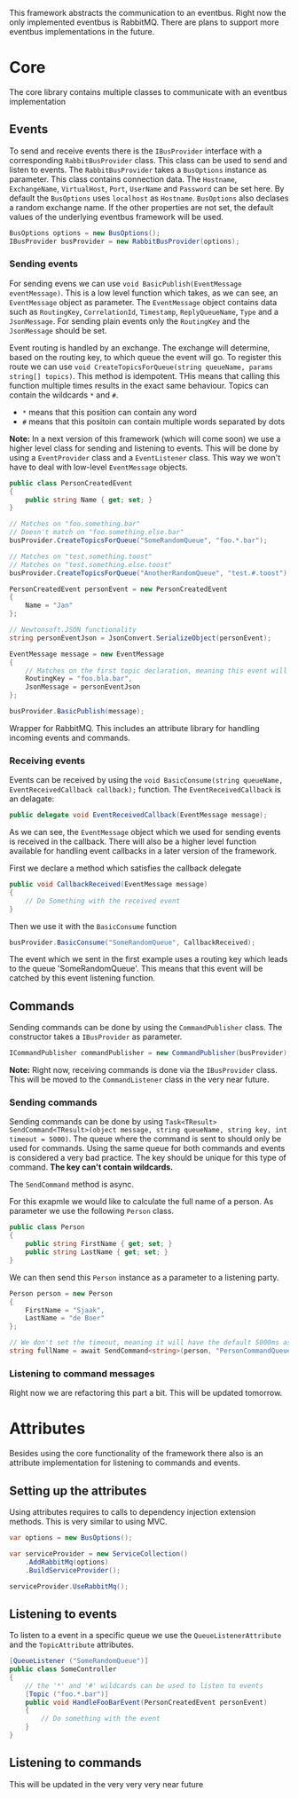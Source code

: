 This framework abstracts the communication to an eventbus. Right now the only implemented eventbus is RabbitMQ. There are plans to support more eventbus implementations in the future.

# Core
The core library contains multiple classes to communicate with an eventbus implementation

## Events
To send and receive events there is the `IBusProvider` interface with a corresponding `RabbitBusProvider` class. This class can be used to send and listen to events. The `RabbitBusProvider` takes a `BusOptions` instance as parameter. This class contains connection data. The `Hostname`, `ExchangeName`, `VirtualHost`, `Port`, `UserName` and `Password` can be set here. By default the `BusOptions` uses `localhost` as `Hostname`. `BusOptions` also declases a random exchange name. If the other properties are not set, the default values of the underlying eventbus framework will be used.

```csharp
BusOptions options = new BusOptions();
IBusProvider busProvider = new RabbitBusProvider(options);
```

### Sending events
For sending evens we can use `void BasicPublish(EventMessage eventMessage)`. This is a low level function which takes, as we can see, an `EventMessage` object as parameter. The `EventMessage` object contains data such as `RoutingKey`, `CorrelationId`, `Timestamp`, `ReplyQueueName`, `Type` and a `JsonMessage`. For sending plain events only the `RoutingKey` and the `JsonMessage` should be set.

Event routing is handled by an exchange. The exchange will determine, based on the routing key, to which queue the event will go. To register this route we can use `void CreateTopicsForQueue(string queueName, params string[] topics)`. This method is idempotent. THis means that calling this function multiple times results in the exact same behaviour. Topics can contain the wildcards `*` and `#`.
- `*` means that this position can contain any word
- `#` means that this positoin can contain multiple words separated by dots

**Note:** In a next version of this framework (which will come soon) we use a higher level class for sending and listening to events. This will be done by using a `EventProvider` class and a `EventListener` class. This way we won't have to deal with low-level `EventMessage` objects.

```csharp
public class PersonCreatedEvent
{
    public string Name { get; set; }
}
```

```csharp
// Matches on "foo.something.bar"
// Doesn't match on "foo.something.else.bar"
busProvider.CreateTopicsForQueue("SomeRandomQueue", "foo.*.bar");

// Matches on "test.something.toost"
// Matches on "test.something.else.toost"
busProvider.CreateTopicsForQueue("AnotherRandomQueue", "test.#.toost");

PersonCreatedEvent personEvent = new PersonCreatedEvent
{
    Name = "Jan"
};

// Newtonsoft.JSON functionality
string personEventJson = JsonConvert.SerializeObject(personEvent);

EventMessage message = new EventMessage
{
    // Matches on the first topic declaration, meaning this event will be published to the queue `SomeRandomQueue`
    RoutingKey = "foo.bla.bar",
    JsonMessage = personEventJson
};

busProvider.BasicPublish(message);
```

Wrapper for RabbitMQ. This includes an attribute library for handling incoming events and commands.

### Receiving events
Events can be received by using the `void BasicConsume(string queueName, EventReceivedCallback callback);` function. The `EventReceivedCallback` is an delagate:

```csharp
public delegate void EventReceivedCallback(EventMessage message);
```

As we can see, the `EventMessage` object which we used for sending events is received in the callback. There will also be a higher level function available for handling event callbacks in a later version of the framework.

First we declare a method which satisfies the callback delegate
```csharp
public void CallbackReceived(EventMessage message)
{
    // Do Something with the received event
}

```

Then we use it with the `BasicConsume` function

```csharp
busProvider.BasicConsume("SomeRandomQueue", CallbackReceived);
```

The event which we sent in the first example uses a routing key which leads to the queue 'SomeRandomQueue'. This means that this event will be catched by this event listening function.

## Commands
Sending commands can be done by using the `CommandPublisher` class. The constructor takes a `IBusProvider` as parameter.

```csharp
ICommandPublisher commandPublisher = new CommandPublisher(busProvider);
```

**Note:** Right now, receiving commands is done via the `IBusProvider` class. This will be moved to the `CommandListener` class in the very near future.

### Sending commands
Sending commands can be done by using `Task<TResult> SendCommand<TResult>(object message, string queueName, string key, int timeout = 5000)`. The queue where the command is sent to should only be used for commands. Using the same queue for both commands and events is considered a very bad practice. The key should be unique for this type of command. **The key can't contain wildcards.**

The `SendCommand` method is async.

For this exapmle we would like to calculate the full name of a person. As parameter we use the following `Person` class.
```csharp
public class Person
{
    public string FirstName { get; set; }
    public string LastName { get; set; }
}
```

We can then send this `Person` instance as a parameter to a listening party.

```csharp
Person person = new Person
{
    FirstName = "Sjaak",
    LastName = "de Boer"
};

// We don't set the timeout, meaning it will have the default 5000ms as value
string fullName = await SendCommand<string>(person, "PersonCommandQueue", "PersonFullNameCommand");
```

### Listening to command messages
Right now we are refactoring this part a bit. This will be updated tomorrow.

# Attributes
Besides using the core functionality of the framework there also is an attribute implementation for listening to commands and events.

## Setting up the attributes
Using attributes requires to calls to dependency injection extension methods. This is very similar to using MVC.

```csharp
var options = new BusOptions();

var serviceProvider = new ServiceCollection()
    .AddRabbitMq(options)
    .BuildServiceProvider();

serviceProvider.UseRabbitMq();
```

## Listening to events
To listen to a event in a specific queue we use the `QueueListenerAttribute` and the `TopicAttribute` attributes.

```csharp
[QueueListener ("SomeRandomQueue")]
public class SomeController
{
    // the '*' and '#' wildcards can be used to listen to events
    [Topic ("foo.*.bar")]
    public void HandleFooBarEvent(PersonCreatedEvent personEvent)
    {
        // Do something with the event
    }
}
```

## Listening to commands
This will be updated in the very very very near future